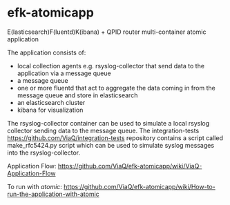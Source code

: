 # efk-atomicapp
E(lasticsearch)F(luentd)K(ibana) + QPID router multi-container atomic application

The application consists of:
* local collection agents e.g. rsyslog-collector that send data to the application via a message queue
* a message queue
* one or more fluentd that act to aggregate the data coming in from the message
queue and store in elasticsearch
* an elasticsearch cluster
* kibana for visualization

The rsyslog-collector container can be used to simulate a local rsyslog
collector sending data to the message queue.  The integration-tests
<https://github.com/ViaQ/integration-tests> repository contains a script called
make_rfc5424.py script which can be used to simulate syslog messages into the
rsyslog-collector.

Application Flow: <https://github.com/ViaQ/efk-atomicapp/wiki/ViaQ-Application-Flow>

To run with *atomic*: <https://github.com/ViaQ/efk-atomicapp/wiki/How-to-run-the-application-with-atomic>
